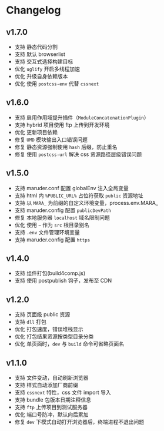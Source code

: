 # Changelog

## v1.7.0

* 支持 静态代码分割
* 支持 默认 browserlist
* 支持 交互式选择构建目标
* 优化 `uglify` 开启多线程加速
* 优化 升级自身依赖版本
* 优化 使用 `postcss-env` 代替 `cssnext`

## v1.6.0

* 支持 启用作用域提升插件（`ModuleConcatenationPlugin`）
* 支持 hybrid 项目使用 ftp 上传到开发环境
* 优化 更新项目依赖
* 修复 `UMD` 模块输出入口错误问题
* 修复 静态资源强制使用 `hash` 后缀，防止重名
* 修复 使用 `postcss-url` 解决 css 资源路径层级错误问题

## v1.5.0

* 支持 maruder.conf 配置 globalEnv 注入全局变量
* 支持 html 内 `%PUBLIC_URL%` 占位符获取 `public` 资源地址
* 支持 以 `MARA_` 为前缀的自定义环境变量，process.env.MARA\_<name>
* 支持 maruder.config 配置 `publicDevPath`
* 修复 本地服务器 `localhost` 域名限制问题
* 优化 使用 `~` 作为 `src` 根目录别名
* 支持 `.env` 文件管理环境变量
* 支持 maruder.config 配置 `https`

## v1.4.0

* 支持 组件打包(build4comp.js)
* 支持 使用 postpublish 钩子，发布至 CDN

## v1.2.0

* 支持 页面级 public 资源
* 支持 `dll` 打包
* 优化 打包速度，错误堆栈显示
* 优化 打包结果资源按类型目录分类
* 优化 单页面时，`dev` 与 `build` 命令可省略页面名

## v1.1.0

* 支持 文件变动，自动刷新浏览器
* 支持 样式自动添加厂商前缀
* 支持 `cssnext` 特性，css 文件 import 导入
* 支持 bundle 包版本日期注释信息
* 支持 `ftp` 上传项目到测试服务器
* 优化 端口号防冲，默认向后累加
* 修复 `dev` 下模式自动打开浏览器后，终端进程不退出问题
